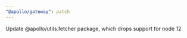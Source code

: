 ```yaml
---
"@apollo/gateway": patch
---
```


Update @apollo/utils.fetcher package, which drops support for node 12
  